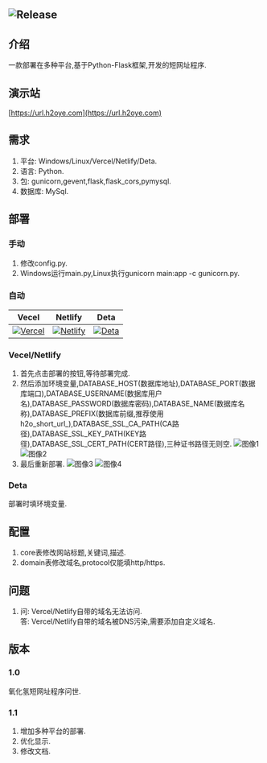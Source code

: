 ![Release](https://img.shields.io/badge/Release-1.1.0-blue)
---
## 介绍
一款部署在多种平台,基于Python-Flask框架,开发的短网址程序.
## 演示站
[https://url.h2oye.com](https://url.h2oye.com)
## 需求
1. 平台: Windows/Linux/Vercel/Netlify/Deta.
2. 语言: Python.
3. 包: gunicorn,gevent,flask,flask_cors,pymysql.
4. 数据库: MySql.
## 部署
### 手动
1. 修改config.py.
2. Windows运行main.py,Linux执行gunicorn main:app -c gunicorn.py.
### 自动
Vecel|Netlify|Deta
---|---|---
[![Vercel](https://vercel.com/button)](https://vercel.com/import/project?template=https://github.com/H2Oye/H2O-Short-Url)|[![Netlify](https://www.netlify.com/img/deploy/button.svg)](https://app.netlify.com/start/deploy?repository=https://github.com/H2Oye/H2O-Short-Url)|[![Deta](https://button.deta.dev/1/svg)](https://go.deta.dev/deploy?repo=https://github.com/H2Oye/H2O-Short-Url)
### Vecel/Netlify
1. 首先点击部署的按钮,等待部署完成.
2. 然后添加环境变量,DATABASE_HOST(数据库地址),DATABASE_PORT(数据库端口),DATABASE_USERNAME(数据库用户名),DATABASE_PASSWORD(数据库密码),DATABASE_NAME(数据库名称),DATABASE_PREFIX(数据库前缀,推荐使用h2o_short_url_),DATABASE_SSL_CA_PATH(CA路径),DATABASE_SSL_KEY_PATH(KEY路径),DATABASE_SSL_CERT_PATH(CERT路径),三种证书路径无则空.
![图像1](https://s1.ax1x.com/2023/01/16/pSl2iqK.jpg)
![图像2](https://s1.ax1x.com/2023/01/16/pSl2AaD.jpg)
1. 最后重新部署.
![图像3](https://s1.ax1x.com/2023/01/16/pSl2Pr6.jpg)
![图像4](https://s1.ax1x.com/2023/01/16/pSl2kVO.jpg)
### Deta
部署时填环境变量.
## 配置
1. core表修改网站标题,关键词,描述.
2. domain表修改域名,protocol仅能填http/https.
## 问题
1. 问: Vercel/Netlify自带的域名无法访问.  
   答: Vercel/Netlify自带的域名被DNS污染,需要添加自定义域名.
## 版本
### 1.0
氧化氢短网址程序问世.
### 1.1
1. 增加多种平台的部署.
2. 优化显示.
3. 修改文档.